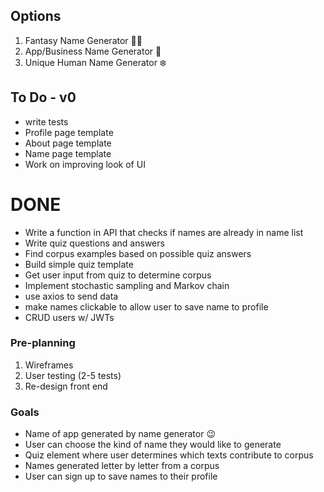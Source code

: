 ## Options
1. Fantasy Name Generator 🧚‍♂️
2. App/Business Name Generator 📱
3. Unique Human Name Generator ❄️

## To Do - v0
- write tests
- Profile page template
- About page template
- Name page template
- Work on improving look of UI

# DONE
- Write a function in API that checks if names are already in name list
- Write quiz questions and answers
- Find corpus examples based on possible quiz answers
- Build simple quiz template
- Get user input from quiz to determine corpus
- Implement stochastic sampling and Markov chain
- use axios to send data
- make names clickable to allow user to save name to profile
- CRUD users w/ JWTs
### Pre-planning
1. Wireframes
2. User testing (2-5 tests)
3. Re-design front end
### Goals
- Name of app generated by name generator 😉
- User can choose the kind of name they would like to generate
- Quiz element where user determines which texts contribute to corpus
- Names generated letter by letter from a corpus
- User can sign up to save names to their profile
